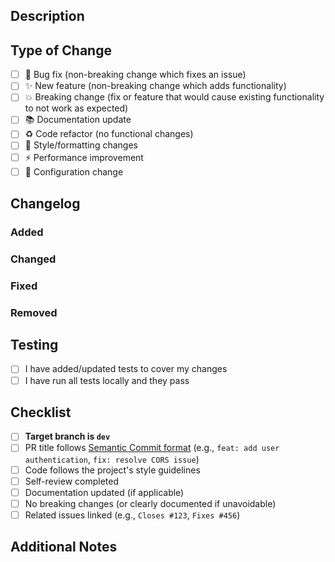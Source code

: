## Description

<!-- Provide a clear description of what this PR does and why -->

## Type of Change

-   [ ] 🐛 Bug fix (non-breaking change which fixes an issue)
-   [ ] ✨ New feature (non-breaking change which adds functionality)
-   [ ] 💥 Breaking change (fix or feature that would cause existing functionality to not work as expected)
-   [ ] 📚 Documentation update
-   [ ] ♻️ Code refactor (no functional changes)
-   [ ] 🎨 Style/formatting changes
-   [ ] ⚡ Performance improvement
-   [ ] 🔧 Configuration change

## Changelog

<!--
Provide a clear changelog with proper sections. This will be used for release notes.
Use semantic commit prefixes: feat, fix, docs, style, refactor, perf, test, chore, etc.
-->

### Added

<!-- New features or capabilities -->

### Changed

<!-- Changes to existing functionality -->

### Fixed

<!-- Bug fixes -->

### Removed

<!-- Deprecated or removed features -->

## Testing

-   [ ] I have added/updated tests to cover my changes
-   [ ] I have run all tests locally and they pass

## Checklist

-   [ ] **Target branch is `dev`**
-   [ ] PR title follows [Semantic Commit format](https://www.conventionalcommits.org/) (e.g., `feat: add user authentication`, `fix: resolve CORS issue`)
-   [ ] Code follows the project's style guidelines
-   [ ] Self-review completed
-   [ ] Documentation updated (if applicable)
-   [ ] No breaking changes (or clearly documented if unavoidable)
-   [ ] Related issues linked (e.g., `Closes #123`, `Fixes #456`)

## Additional Notes

<!-- Any additional information, screenshots, or context -->
